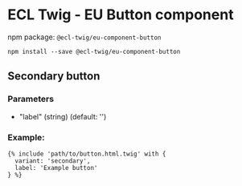 # ECL Twig - EU Button component

npm package: `@ecl-twig/eu-component-button`

```shell
npm install --save @ecl-twig/eu-component-button
```

## Secondary button

### Parameters

- "label" (string) (default: '')

### Example:

```twig
{% include 'path/to/button.html.twig' with {
  variant: 'secondary',
  label: 'Example button'
} %}
```

